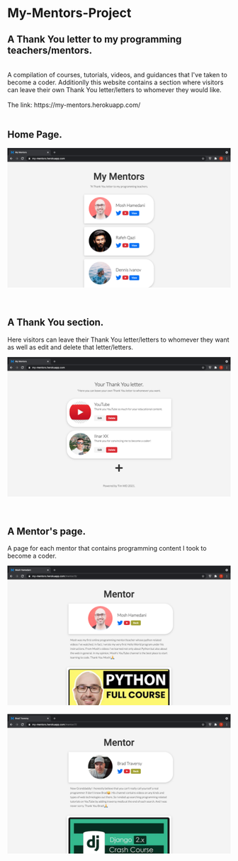 # My-Mentors-Project

## A Thank You letter to my programming teachers/mentors.
<br>
A compilation of courses, tutorials, videos, and guidances that I've taken to become a coder.
Additionlly this website contains a section where visitors can leave their own Thank You letter/letters to whomever they would like.
<br><br>
The link: https://my-mentors.herokuapp.com/
<br><br>

## Home Page.

<img alt='Home page.' src="https://github.com/HeyIam-Tim/My_Mentors_Project/blob/master/static/images/Home-Page.png">
<br><br><br>


## A Thank You section.
Here visitors can leave their Thank You letter/letters to whomever they want as well as edit and delete that letter/letters.

<img alt='thankyou-section.' src="https://github.com/HeyIam-Tim/My_Mentors_Project/blob/master/static/images/Ty_section.png">
<br><br><br>


## A Mentor's page.
A page for each mentor that contains programming content I took to become a coder.

<img alt='detail-page.' src="https://github.com/HeyIam-Tim/My_Mentors_Project/blob/master/static/images/Detail-Page.png">
<br><br>
<img alt='detail-page.' src="https://github.com/HeyIam-Tim/My_Mentors_Project/blob/master/static/images/Detail-Page2.png">
<br><br><br>


